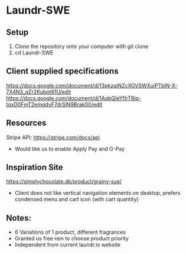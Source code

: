 # Laundr-SWE
## Setup
1. Clone the repository onto your computer with git clone
2. cd Laundr-SWE

## Client supplied specifications
https://docs.google.com/document/d/13pkzqiNZcXGVSWXujPTblN-X-7X4N3_qZr2Kubpt61U/edit
https://docs.google.com/document/d/1AqbQIeYfIrT8lq-tqxD0FmT2emqdyF7drSlN9Brak00/edit

## Resources
Stripe API: https://stripe.com/docs/api
- Would like us to enable Apply Pay and G-Pay

## Inspiration Site
https://simplychocolate.dk/product/grainy-sue/
- Client does not like vertical navigation elements on desktop, prefers condensed menu and cart icon (with cart quantity)

## Notes:
- 6 Variations of 1 product, different fragrances
- Granted us free rein to choose product priority
- Independent from current laundr.io website
